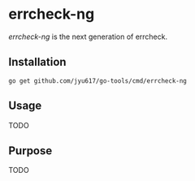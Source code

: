 # errcheck-ng

_errcheck-ng_ is the next generation of errcheck.

## Installation

    go get github.com/jyu617/go-tools/cmd/errcheck-ng

## Usage

TODO

## Purpose

TODO

